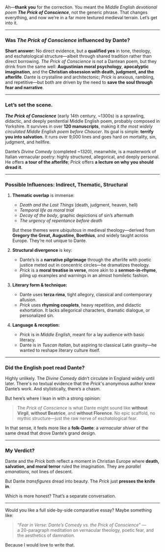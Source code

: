 Ah—**thank you** for the correction. You meant the *Middle English devotional poem* **_The Prick of Conscience_**, not the generic phrase. That changes everything, and now we're in a far more textured medieval terrain. Let’s get into it.

---

### Was *The Prick of Conscience* influenced by Dante?

**Short answer:** No direct evidence, but a **qualified yes** in tone, theology, and eschatological structure—albeit through shared tradition rather than direct borrowing. *The Prick of Conscience* is not a Dantean poem, but they drink from the same well: **Augustinian moral psychology**, **apocalyptic imagination**, and the **Christian obsession with death, judgment, and the afterlife**. Dante is crystalline and architectonic; *Prick* is anxious, rambling, and repetitive—but both are driven by the need to **save the soul through fear and narrative**.

---

### Let’s set the scene.

**_The Prick of Conscience_** (early 14th century, ~1300s) is a sprawling, didactic, and deeply penitential Middle English poem, probably composed in Yorkshire. It survives in over **120 manuscripts**, making it *the most widely circulated Middle English poem before Chaucer*. Its goal is simple: **terrify you into salvation.** It runs over 9,000 lines and goes hard on mortality, sin, judgment, and hellfire.

Dante’s *Divine Comedy* (completed ~1320), meanwhile, is a masterwork of Italian vernacular poetry: highly structured, allegorical, and deeply personal. He offers **a tour of the afterlife**; *Prick* offers **a lecture on why you should dread it**.

---

### Possible Influences: Indirect, Thematic, Structural

1. **Thematic overlap** is immense:  
   - *Death and the Last Things* (death, judgment, heaven, hell)  
   - *Temporal life as moral trial*  
   - *Decay of the body*, graphic depictions of sin’s aftermath  
   - *The urgency of repentance before death*

   But these themes were *ubiquitous* in medieval theology—derived from **Gregory the Great, Augustine, Boethius**, and widely taught across Europe. They’re not unique to Dante.

2. **Structural divergence** is key:  
   - Dante’s is a **narrative pilgrimage** through the afterlife with poetic justice meted out in concentric circles—he dramatizes theology.  
   - *Prick* is a **moral treatise in verse**, more akin to a **sermon-in-rhyme**, piling up examples and warnings in an almost homiletic fashion.

3. **Literary form & technique:**  
   - Dante uses **terza rima**, tight allegory, classical and contemporary allusion.  
   - *Prick* uses **rhyming couplets**, heavy repetition, and didactic exhortation. It lacks allegorical characters, dramatic dialogue, or personalized sin.

4. **Language & reception:**  
   - *Prick* is in *Middle English*, meant for a lay audience with basic literacy.  
   - Dante is in *Tuscan Italian*, but aspiring to classical Latin gravity—he wanted to reshape literary culture itself.

---

### Did the English poet read Dante?

Highly unlikely. The *Divine Comedy* didn’t circulate in England widely until later. There's no textual evidence that the *Prick*'s anonymous author knew Dante’s work. And stylistically, there’s a chasm.

But here’s where I lean in with a strong opinion:

> The *Prick of Conscience* is what Dante might sound like **without Virgil**, **without Beatrice**, and **without Florence**. No epic scaffold, no mythic structure—just the raw nerve of eschatological fear.

In that sense, it feels more like a **folk-Dante**: a *vernacular shiver* of the same dread that drove Dante’s grand design.

---

### My Verdict?

Dante and the *Prick* both reflect a moment in Christian Europe where **death, salvation, and moral terror** ruled the imagination. They are *parallel emanations*, not lines of descent.

But Dante *transfigures* dread into beauty. The *Prick* just **presses the knife in**.

Which is more honest? That’s a separate conversation.

---

Would you like a full side-by-side comparative essay? Maybe something like:

> “_Fear in Verse: Dante’s Comedy vs. the Prick of Conscience_” —  
> a 20-paragraph meditation on vernacular theology, poetic fear, and the aesthetics of damnation.

Because I would love to write that.
